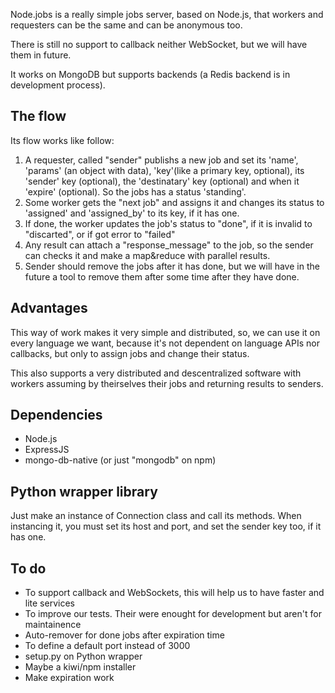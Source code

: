 Node.jobs is a really simple jobs server, based on Node.js, that workers and requesters
can be the same and can be anonymous too.

There is still no support to callback neither WebSocket, but we will have them in future.

It works on MongoDB but supports backends (a Redis backend is in development process).

## The flow

Its flow works like follow:

1. A requester, called "sender" publishs a new job and set its 'name', 'params' (an object
   with data), 'key'(like a primary key, optional), its 'sender' key (optional), the
   'destinatary' key (optional) and when it 'expire' (optional). So the jobs has a status
   'standing'.
2. Some worker gets the "next job" and assigns it and changes its status to 'assigned' and
   'assigned_by' to its key, if it has one.
3. If done, the worker updates the job's status to "done", if it is invalid to "discarted",
   or if got error to "failed"
4. Any result can attach a "response_message" to the job, so the sender can checks it and
   make a map&reduce with parallel results.
5. Sender should remove the jobs after it has done, but we will have in the future a tool
   to remove them after some time after they have done.

## Advantages

This way of work makes it very simple and distributed, so, we can use it on every language
we want, because it's not dependent on language APIs nor callbacks, but only to assign jobs
and change their status.

This also supports a very distributed and descentralized software with workers assuming by
theirselves their jobs and returning results to senders.

## Dependencies

- Node.js
- ExpressJS
- mongo-db-native (or just "mongodb" on npm)

## Python wrapper library

Just make an instance of Connection class and call its methods. When instancing it, you must
set its host and port, and set the sender key too, if it has one.

## To do

- To support callback and WebSockets, this will help us to have faster and lite services
- To improve our tests. Their were enought for development but aren't for maintainence
- Auto-remover for done jobs after expiration time
- To define a default port instead of 3000
- setup.py on Python wrapper
- Maybe a kiwi/npm installer
- Make expiration work

